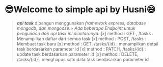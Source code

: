 # 😎Welcome to simple api by Husni😅
>***api task*** dibangun menggunakan _framework express, database mongodb, dan mongoose_.>
_Ada beberapa Endpoint untuk pengunaan dari api task ini diantaranya:_
[x] method : GET , /tasks : Menampilkan daftar dari semua task
[x] method : POST, /tasks : Membuat task baru
[x] method : GET, /tasks/{id} : menampilkan detail task berdasarkan parameter id
[x] method : PATCH, /tasks/{id} : update task berdasarkan parameter id
[x] method : DELETE, /tasks/{id} : menghapus satu data task berdasarkan parameter id
 
